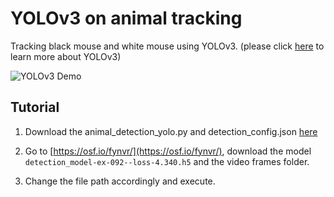 # YOLOv3 on animal tracking
Tracking black mouse and white mouse using YOLOv3. (please click [here](https://pjreddie.com/media/files/papers/YOLOv3.pdf) to learn more about YOLOv3)

![YOLOv3 Demo](images/yolov3onanimal.gif)

## Tutorial

1. Download the animal_detection_yolo.py and detection_config.json [here](https://github.com/inoejj/yolov3_animal_tracking.git)

2. Go to [https://osf.io/fynvr/](https://osf.io/fynvr/), download the model `detection_model-ex-092--loss-4.340.h5` and the video frames folder.

3. Change the file path accordingly and execute.
